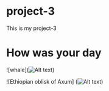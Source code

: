# project-3
This is my project-3
# How was your day 

![whale](![Alt text](image.png))

![Ethiopian oblisk of Axum] (![Alt text](image-1.png))